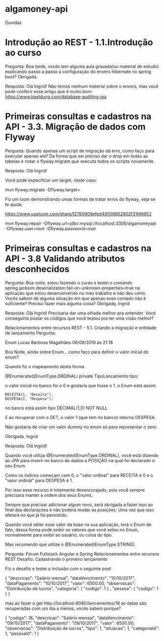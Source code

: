 # algamoney-api

Duvidas
# Introdução ao REST - 1.1.Introdução ao curso
Pregunta:
 Boa tarde, vocês tem alguma aula gravada(ou material de estudo) explicando passo a passo a configuração do envers hibernate no spring boot? Obrigada.

Resposta:
 Olá Ingrid!
 Não temos nenhum material sobre o envers, mas você pode conferir esse artigo que é muito bom:
 https://www.baeldung.com/database-auditing-jpa

# Primeiras consultas e cadastros na API - 3.3. Migração de dados com Flyway
Pergunta:
 Quando apenas um script de migração dá erro, como faço para executar apenas ele?
 Da forma que sei preciso dar o drop em todas as tabelas e rodar o flyway:migrate que executa todos os scripts novamente.

Resposta:
Olá Ingrid!

Você pode especificar um target, neste caso:

mvn flyway:migrate -Dflyway.target=<sua-versao>

Fiz um loom demonstrando umas formas de tratar erros do flyway, veja se te ajuda:

https://www.useloom.com/share/f2760909efed49009852902f31f46652

mvn flyway:repair -Dflyway.url=jdbc:mysql://localhost:3306/algamoneyapi -Dflyway.user=root -Dflyway.password=root 

# Primeiras consultas e cadastros na API -  3.8 Validando atributos desconhecidos

Pergunta:
 Boa noite, 
 estou fazendo o curso e testei o comando
 spring.jackson.deserialization.fail-on-unknown-properties=true
 na aplicação que estou desenvolvendo no meu trabalho e não deu certo.
 Vocês sabem de alguma situação em que apenas esse comado não é suficiente?
 Preciso fazer mais alguma coisa?
 Obrigada,
 Ingrid

Resposta:
 Olá Ingrid!
 Precisaria dar uma olhada melhor pra entender.
 Você conseguiria postar os códigos que você testou pra ter uma visão melhor?
 
 
Relacionamentos entre recursos REST - 5.1. Criando a migração e entidade de lançamento
Pergunta:  

Enum
Lucas Barbosa Magalhães 06/08/2019 às 21:18 

 Boa Noite, ainda sobre Enum... como faço para definir o valor inicial do enum? 

Quando fiz o mapeamento desta forma 

@Enumerated(EnumType.ORDINAL)
private TipoLancamento tipo;

o valor inicial no banco foi o 0 e gostaria que fosse o 1.
o Enum está assim:

	RECEITA(1, "Receita"),
	DESPESA(2, "Despesa");
	

no banco está assim
tipo DECIMAL(1,0) NOT NULL

E ao recuperar com o GET, o valor 1 (que tem no banco) retorna DESPESA.

Não gostaria de criar um valor dummy no enum só para representar o zero.

Obrigada,
Ingrid

Resposta:
Olá Ingrid!

Quando você utiliza @Enumerated(EnumType.ORDINAL), você está dizendo ao JPA para inserir no banco de dados a POSIÇÃO na qual foi declarado o seu Enum.

Como os índices começam com 0, o "valor ordinal" para RECEITA é 0 e o "valor ordinal" para DESPESA é 1.

Por isso esse recurso é totalmente desencorajado, pois você sempre precisará manter a ordem dos seus Enums.

Sempre que precisar adicionar algum novo, será obrigada a fazer isso ao final das declarações e não poderá mudar as posições. Uma vez que isso afetará no que já foi persistido.

Quando você obter esse valor da base na sua aplicação, terá o Enum de fato, dessa forma pode exibir os valores que você setou no Enum, normalmente para exibir ao usuário, ou coisa do tipo.

Mas recomendo que utilize o @Enumerated(EnumType.STRING).

Pergunta:
 Fórum Fullstack Angular e Spring Relacionamentos entre recursos REST Desafio: Cadastrando o primeiro lançamento 
 
 Fiz o desafio e testei a inclusão com o seguinte post

{
    "descricao": "Salário mensal",
    "dataVencimento": "10/10/2017",
    "dataPagamento": "10/10/2017",
    "valor": 6500.00,
    "observacao": "Distribuição de lucros",
    "categoria": {
    	"codigo": 1
    } ,
    "pessoa": {
    	"codigo": 1
    } 
}

mas ao fazer o get http://localhost:8080/lancamentos/18
as datas são recuperadas com um dia a menos, vocês sabem porque?

{
    "codigo": 18,
    "descricao": "Salário mensal",
    "dataVencimento": "09/10/2017",
    "dataPagamento": "09/10/2017",
    "valor": 6500.00,
    "observacao": "Distribuição de lucros",
    "tipo": 1,
    "situacao": 1,
    "categoriaId": 1,
    "pessoaId": 1
}

